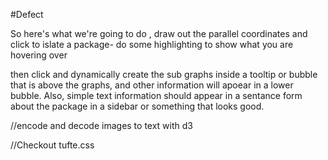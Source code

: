 #Defect


So here's what we're going to do , draw out the parallel coordinates and click to islate a package- do some highlighting to show what you are hovering over

then click and dynamically create the sub graphs inside a tooltip or bubble that is above the graphs, and other information will apoear in a lower bubble. Also, simple text information should appear in a sentance form about the package in a sidebar or something that looks good.



//encode and decode images to text with d3

//Checkout tufte.css
